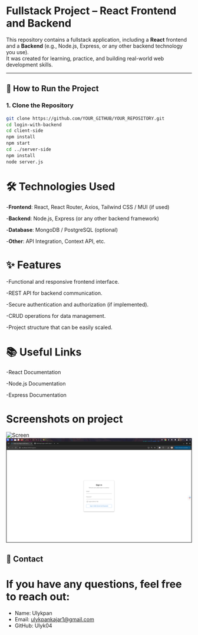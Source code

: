 # Fullstack Project – React Frontend and Backend

This repository contains a fullstack application, including a **React** frontend and a **Backend** (e.g., Node.js, Express, or any other backend technology you use).  
It was created for learning, practice, and building real-world web development skills.

---



## 🚀 How to Run the Project

### 1. Clone the Repository

```bash
git clone https://github.com/YOUR_GITHUB/YOUR_REPOSITORY.git
cd login-with-backend
cd client-side
npm install
npm start
cd ../server-side
npm install
node server.js
```

# 🛠 Technologies Used

-**Frontend**: React, React Router, Axios, Tailwind CSS / MUI (if used)

-**Backend**: Node.js, Express (or any other backend framework)

-**Database**: MongoDB / PostgreSQL (optional)

-**Other**: API Integration, Context API, etc.

# ✨ Features

-Functional and responsive frontend interface.

-REST API for backend communication.

-Secure authentication and authorization (if implemented).

-CRUD operations for data management.

-Project structure that can be easily scaled.

# 📚 Useful Links

-React Documentation

-Node.js Documentation

-Express Documentation

# Screenshots on project 
  ![Screen](https://raw.githubusercontent.com/Ulyk04/login-with-backend/main/images/src1.png)
  ![Screen](https://raw.githubusercontent.com/Ulyk04/login-with-backend/main/images/src2.png)


## 📧 Contact

# If you have any questions, feel free to reach out:
- Name: Ulykpan
- Email: ulykpankajar1@gmail.com
- GitHub: Ulyk04

